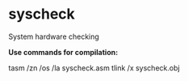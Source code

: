 # syscheck
System hardware checking

**Use commands for compilation:**

tasm /zn /os /la syscheck.asm
tlink /x syscheck.obj

